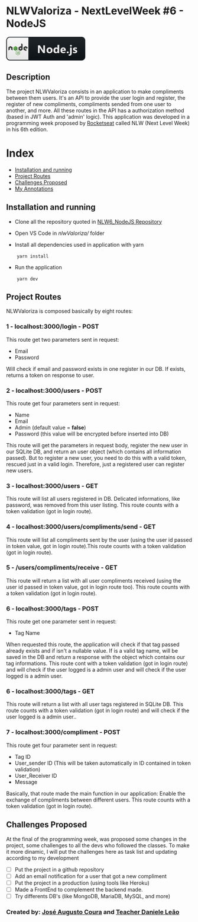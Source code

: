 # NLWValoriza - NextLevelWeek #6 - NodeJS
![Node](https://github.com/MikeCodesDotNET/ColoredBadges/blob/master/svg/dev/frameworks/nodejs.svg)

## Description
  The project NLWValoriza consists in an application to make compliments between them users. It's an API to provide the user login and register, the register of new compliments, compliments sended from one user to another, and more. All these routes in the API has a authorization method (based in JWT Auth and 'admin' logic).
  This application was developed in a programming week proposed by [Rocketseat](https://rocketseat.com.br/) called NLW (Next Level Week) in his 6th edition.


# Index

- [Installation and running](#instalation)
- [Project Routes](#project-routes)
- [Challenges Proposed](#challenges-proposed)
- [My Annotations](https://github.com/joseaugusto0/NLW6_NodeJS/tree/main/annotations)


## Installation and running
- Clone all the repository quoted in [NLW6_NodeJS Repository](https://github.com/joseaugusto0/NLW6_NodeJS)

- Open VS Code in *nlwValoriza/* folder

- Install all dependencies used in application with yarn
```
    yarn install
```

-   Run the application
```
    yarn dev
```

## Project Routes
NLWValoriza is composed basically by eight routes:

### 1 - localhost:3000/login - POST
This route get two parameters sent in request:
-   Email
-   Password

Will check if email and password exists in one register in our DB. If exists, returns a token on response to user.

### 2 - localhost:3000/users - POST
This route get four parameters sent in request:
-   Name
-   Email
-   Admin (default value = **false**)
-   Password (this value will be encrypted before inserted into DB)

This route will get the parameters in request body, register the new user in our SQLite DB, and return an user object (which contains all information passed). But to register a new user, you need to do this with a valid token, rescued just in a valid login. Therefore, just a registered user can register new users.

### 3 - localhost:3000/users - GET
This route will list all users registered in DB. Delicated informations, like password, was removed from this user listing. This route counts with a token validation (got in login route).

### 4 - localhost:3000/users/compliments/send - GET
This route will list all compliments sent by the user (using the user id passed in token value, got in login route).This route counts with a token validation (got in login route).

### 5 - /users/compliments/receive - GET
This route will return a list with all user compliments received (using the user id passed in token value, got in login route too). This route counts with a token validation (got in login route).

### 6 - localhost:3000/tags - POST
This route get one parameter sent in request:
-   Tag Name

When requested this route, the application will check if that tag passed already exists and if isn't a nullable value. If is a valid tag name, will be saved in the DB and return a response with the object which contains our tag informations. This route cont with a token validation (got in login route) and will check if the user logged is a admin user and will check if the user logged is a admin user.

### 6 - localhost:3000/tags - GET
This route will return a list with all user tags registered in SQLite DB. This route counts with a token validation (got in login route) and will check if the user logged is a admin user..

### 7 - localhost:3000/compliment - POST
This route get four parameter sent in request:
-   Tag ID
-   User_sender ID (This will be taken automatically in ID contained in token validation)
-   User_Receiver ID 
-   Message

Basically, that route made the main function in our application: Enable the exchange of compliments between different users. This route counts with a token validation (got in login route).



## Challenges Proposed
At the final of the programming week, was proposed some changes in the project, some challenges to all the devs who followed the classes. To make it more dinamic, I will put the challenges here as task list and updating according to my development
- [ ] Put the project in a github repository
- [ ] Add an email notification for a user that got a new compliment
- [ ] Put the project in a production (using tools like Heroku)
- [ ] Made a FrontEnd to complement the backend made.
- [ ] Try differents DB's (like MongoDB, MariaDB, MySQL, and more)

### Created by: [José Augusto Coura](https://github.com/joseaugusto0) and [Teacher Daniele Leão](https://github.com/danileao)


